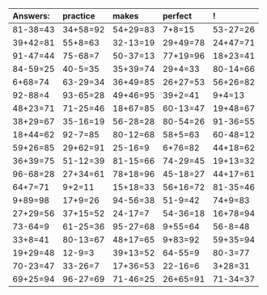 | Answers: | practice | makes | perfect | ! |
| :--- | :--- | :--- | :--- | :--- |
| 81-38=43 | 34+58=92 | 54+29=83 | 7+8=15 | 53-27=26 | 
| 39+42=81 | 55+8=63 | 32-13=19 | 29+49=78 | 24+47=71 | 
| 91-47=44 | 75-68=7 | 50-37=13 | 77+19=96 | 18+23=41 | 
| 84-59=25 | 40-5=35 | 35+39=74 | 29+4=33 | 80-14=66 | 
| 6+68=74 | 63-29=34 | 36+49=85 | 26+27=53 | 56+26=82 | 
| 92-88=4 | 93-65=28 | 49+46=95 | 39+2=41 | 9+4=13 | 
| 48+23=71 | 71-25=46 | 18+67=85 | 60-13=47 | 19+48=67 | 
| 38+29=67 | 35-16=19 | 56-28=28 | 80-54=26 | 91-36=55 | 
| 18+44=62 | 92-7=85 | 80-12=68 | 58+5=63 | 60-48=12 | 
| 59+26=85 | 29+62=91 | 25-16=9 | 6+76=82 | 44+18=62 | 
| 36+39=75 | 51-12=39 | 81-15=66 | 74-29=45 | 19+13=32 | 
| 96-68=28 | 27+34=61 | 78+18=96 | 45-18=27 | 44+17=61 | 
| 64+7=71 | 9+2=11 | 15+18=33 | 56+16=72 | 81-35=46 | 
| 9+89=98 | 17+9=26 | 94-56=38 | 51-9=42 | 74+9=83 | 
| 27+29=56 | 37+15=52 | 24-17=7 | 54-36=18 | 16+78=94 | 
| 73-64=9 | 61-25=36 | 95-27=68 | 9+55=64 | 56-8=48 | 
| 33+8=41 | 80-13=67 | 48+17=65 | 9+83=92 | 59+35=94 | 
| 19+29=48 | 12-9=3 | 39+13=52 | 64-55=9 | 80-3=77 | 
| 70-23=47 | 33-26=7 | 17+36=53 | 22-16=6 | 3+28=31 | 
| 69+25=94 | 96-27=69 | 71-46=25 | 26+65=91 | 71-34=37 | 
